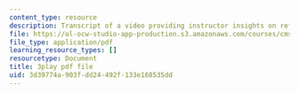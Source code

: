```yaml
---
content_type: resource
description: Transcript of a video providing instructor insights on refining the course.
file: https://ol-ocw-studio-app-production.s3.amazonaws.com/courses/cms-611j-creating-video-games-fall-2014/3d39774a903fdd24492f133e168535dd_CrS0ndCbsro.pdf
file_type: application/pdf
learning_resource_types: []
resourcetype: Document
title: 3play pdf file
uid: 3d39774a-903f-dd24-492f-133e168535dd
---
```

